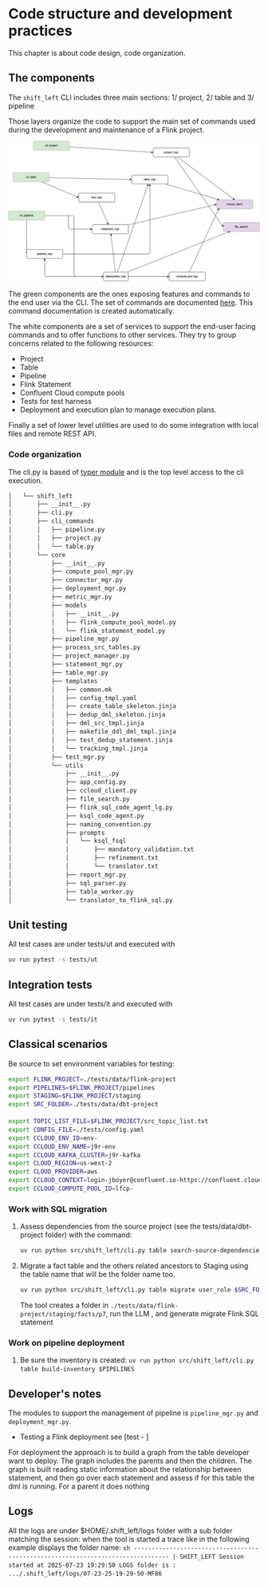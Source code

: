 # Code structure and development practices

This chapter is about code design, code organization.

## The components

The `shift_left` CLI includes three main sections: 1/ project, 2/ table and 3/ pipeline

Those layers organize the code to support the main set of commands used during the development and maintenance of a Flink project.

![](./images/component-view.drawio.png)

The green components are the ones exposing features and commands to the end user via the CLI. The set of commands are documented [here](../command.md). This command documentation is created automatically.

The white components are a set of services to support the end-user facing commands and to offer functions to other services. They try to group concerns related to the following resources:

* Project
* Table
* Pipeline
* Flink Statement
* Confluent Cloud compute pools
* Tests for test harness
* Deployment and execution plan to manage execution plans.

Finally a set of lower level utilities are used to do some integration with local files and remote REST API.

### Code organization


The cli.py is based of [typer module](https://typer.tiangolo.com/) and is the top level access to the cli execution.

```sh
│   └── shift_left
│       ├── __init__.py
│       ├── cli.py
│       ├── cli_commands
│       │   ├── pipeline.py
│       │   ├── project.py
│       │   └── table.py
│       └── core
│           ├── __init__.py
│           ├── compute_pool_mgr.py
│           ├── connector_mgr.py
│           ├── deployment_mgr.py
│           ├── metric_mgr.py
│           ├── models
│           │   ├── __init__.py
│           │   ├── flink_compute_pool_model.py
│           │   └── flink_statement_model.py
│           ├── pipeline_mgr.py
│           ├── process_src_tables.py
│           ├── project_manager.py
│           ├── statement_mgr.py
│           ├── table_mgr.py
│           ├── templates
│           │   ├── common.mk
│           │   ├── config_tmpl.yaml
│           │   ├── create_table_skeleton.jinja
│           │   ├── dedup_dml_skeleton.jinja
│           │   ├── dml_src_tmpl.jinja
│           │   ├── makefile_ddl_dml_tmpl.jinja
│           │   ├── test_dedup_statement.jinja
│           │   └── tracking_tmpl.jinja
│           ├── test_mgr.py
│           └── utils
│               ├── __init__.py
│               ├── app_config.py
│               ├── ccloud_client.py
│               ├── file_search.py
│               ├── flink_sql_code_agent_lg.py
│               ├── ksql_code_agent.py
│               ├── naming_convention.py
│               ├── prompts
│               │   └── ksql_fsql
│               │       ├── mandatory_validation.txt
│               │       ├── refinement.txt
│               │       └── translator.txt
│               ├── report_mgr.py
│               ├── sql_parser.py
│               ├── table_worker.py
│               └── translator_to_flink_sql.py
```

## Unit testing

All test cases are under tests/ut and executed with

```sh
uv run pytest -s tests/ut
```

## Integration tests


All test cases are under tests/it and executed with

```sh
uv run pytest -s tests/it
```

## Classical scenarios

Be source to set environment variables for testing: 

```sh
export FLINK_PROJECT=./tests/data/flink-project
export PIPELINES=$FLINK_PROJECT/pipelines
export STAGING=$FLINK_PROJECT/staging
export SRC_FOLDER=./tests/data/dbt-project

export TOPIC_LIST_FILE=$FLINK_PROJECT/src_topic_list.txt 
export CONFIG_FILE=./tests/config.yaml
export CCLOUD_ENV_ID=env-
export CCLOUD_ENV_NAME=j9r-env
export CCLOUD_KAFKA_CLUSTER=j9r-kafka
export CLOUD_REGION=us-west-2
export CLOUD_PROVIDER=aws
export CCLOUD_CONTEXT=login-jboyer@confluent.io-https://confluent.cloud
export CCLOUD_COMPUTE_POOL_ID=lfcp-
```

### Work with SQL migration

1. Assess dependencies from the source project (see the tests/data/dbt-project folder) with the command:

    ```sh
    uv run python src/shift_left/cli.py table search-source-dependencies $SRC_FOLDER/facts/p7/fct_user_role.sql
    ```

1. Migrate a fact table and the others related ancestors to Staging using the table name that will be the folder name too.

    ```sh
    uv run python src/shift_left/cli.py table migrate user_role $SRC_FOLDER/facts/p7/fct_user_role.sql $STAGING --recursive
    ```

    The tool creates a folder in `./tests/data/flink-project/staging/facts/p7`, run the LLM , and generate migrate Flink SQL statement


### Work on pipeline deployment

1. Be sure the inventory is created: `uv run python src/shift_left/cli.py table build-inventory $PIPELINES`

## Developer's notes

The modules to support the management of pipeline is `pipeline_mgr.py` and `deployment_mgr.py`.

* Testing a Flink deployment see [test - ]


For deployment the approach is to build a graph from the table developer want to deploy. The graph includes the parents and then the children. The graph is built reading static information about the relationship between statement, and then go over each statement and assess if for this table the dml is running. For a parent it does nothing

## Logs

All the logs are under $HOME/.shift_left/logs folder with a sub folder matching the session: when the tool is started a trace like in the following example displays the folder name:
    ```sh
    --------------------------------------------------------------------------------
    | SHIFT_LEFT Session started at 2025-07-23 19:29:50 LOGS folder is : .../.shift_left/logs/07-23-25-19-29-50-MF86 
    ```


